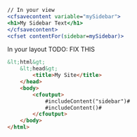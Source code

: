 ```coldfusion
// In your view
<cfsavecontent variable="mySidebar">
<h1>My Sidebar Text</h1>
</cfsavecontent>
<cfset contentFor(sidebar=mySidebar)>
```
In your layout
TODO: FIX THIS

```html
&lt;html&gt;
	&lt;head&gt;
	    <title>My Site</title>
	</head>
	<body>
		<cfoutput>
			#includeContent("sidebar")#
			#includeContent()#
		</cfoutput>
	</body>
</html>
```
